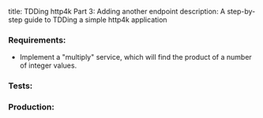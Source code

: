 title: TDDing http4k Part 3: Adding another endpoint
description: A step-by-step guide to TDDing a simple http4k application

### Requirements:
- Implement a "multiply" service, which will find the product of a number of integer values.

### Tests:

<script src="https://gist-it.appspot.com/https://github.com/http4k/http4k/blob/docs_reorg/src/docs/blog/tdding_http4k/_3/tests.kt"></script>

### Production:

<script src="https://gist-it.appspot.com/https://github.com/http4k/http4k/blob/docs_reorg/src/docs/blog/tdding_http4k/_3/project.kt"></script>
